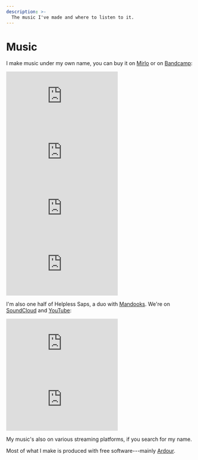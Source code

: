 ```yaml
---
description: >-
  The music I've made and where to listen to it.
---
```


# Music

I make music under my own name, you can buy it on [Mirlo](https://mirlo.space/xavier-lambein/releases) or on [Bandcamp](https://xavierlambein.bandcamp.com/):

<div class="music-list">
  <iframe class="music-item" style="border: 0;" src="https://bandcamp.com/EmbeddedPlayer/track=1285630886/size=large/bgcol=ffffff/linkcol=0687f5/tracklist=false/transparent=true/" seamless><a href="https://xavierlambein.bandcamp.com/track/rains-will-rise">Rains Will Rise by Xavier Lambein</a></iframe>
  <iframe class="music-item" style="border: 0;" src="https://bandcamp.com/EmbeddedPlayer/track=3867658800/size=large/bgcol=ffffff/linkcol=b00000/minimal=true/transparent=true/" seamless><a href="https://xavierlambein.bandcamp.com/track/plastic-white-pearls">Plastic White Pearls by Xavier Lambein</a></iframe>
</div>
<div class="music-list">
  <iframe class="music-item" style="border: 0;" src="https://bandcamp.com/EmbeddedPlayer/track=2626406134/size=large/bgcol=ffffff/linkcol=b00000/minimal=true/transparent=true/" seamless><a href="https://xavierlambein.bandcamp.com/track/mittens">mittens by Xavier Lambein</a></iframe>
  <iframe class="music-item" style="border: 0;" src="https://bandcamp.com/EmbeddedPlayer/album=4167300451/size=large/bgcol=ffffff/linkcol=b00000/tracklist=false/minimal=true/transparent=true/" seamless><a href="https://xavierlambein.bandcamp.com/album/non-breaking-space">Non-breaking Space by Xavier Lambein</a></iframe>
</div>

I'm also one half of Helpless Saps, a duo with [Mandooks](https://www.mandooks.com).  We're on [SoundCloud](https://soundcloud.com/helpless-saps) and [YouTube](https://www.youtube.com/channel/UCQGdPXe1KbXGKJ8BFO0Ri2Q):

<div class="music-list">
  <iframe class="music-item" src="https://www.youtube.com/embed/Wdki-RO94v4" title="YouTube video player" frameborder="0" allow="accelerometer; autoplay; clipboard-write; encrypted-media; gyroscope; picture-in-picture" allowfullscreen></iframe>
  <iframe class="music-item" scrolling="no" frameborder="no" allow="autoplay" src="https://w.soundcloud.com/player/?url=https%3A//api.soundcloud.com/tracks/918554554&color=%23b00000&auto_play=false&hide_related=false&show_comments=true&show_user=true&show_reposts=false&show_teaser=true&visual=true"></iframe>
</div>

My music's also on various streaming platforms, if you search for my name.

Most of what I make is produced with free software---mainly [Ardour](https://ardour.org).

